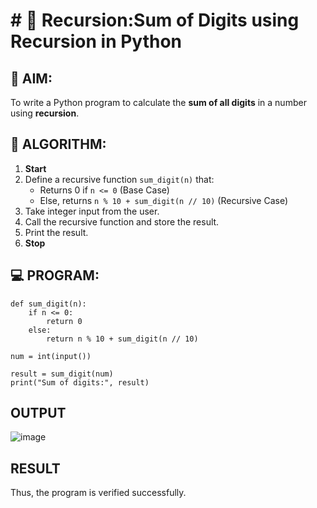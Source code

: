 # # 🔁 Recursion:Sum of Digits using Recursion in Python

## 🎯 AIM:
To write a Python program to calculate the **sum of all digits** in a number using **recursion**.

## 🧠 ALGORITHM:

1. **Start**
2. Define a recursive function `sum_digit(n)` that:
   - Returns 0 if `n <= 0` (Base Case)
   - Else, returns `n % 10 + sum_digit(n // 10)` (Recursive Case)
3. Take integer input from the user.
4. Call the recursive function and store the result.
5. Print the result.
6. **Stop**

## 💻 PROGRAM:

```
def sum_digit(n):
    if n <= 0:  
        return 0
    else:  
        return n % 10 + sum_digit(n // 10)

num = int(input())

result = sum_digit(num)
print("Sum of digits:", result)
```
## OUTPUT
![image](https://github.com/user-attachments/assets/448bc511-331b-4cc7-8235-8ed4f035bbf3)

## RESULT
Thus, the program is verified successfully.

